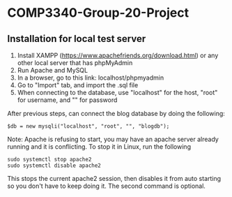 # COMP3340-Group-20-Project
## Installation for local test server
1. Install XAMPP (https://www.apachefriends.org/download.html) or any other local server that has phpMyAdmin
2. Run Apache and MySQL
3. In a browser, go to this link: localhost/phpmyadmin
4. Go to "Import" tab, and import the .sql file
5. When connecting to the database, use "localhost" for the host, "root" for username, and "" for password
    
After previous steps, can connect the blog database by doing the following:
```
$db = new mysqli("localhost", "root", "", "blogdb");
```


Note: Apache is refusing to start, you may have an apache server already running and it is conflicting. To stop it in Linux, run the following

```
sudo systemctl stop apache2
sudo systemctl disable apache2
```

This stops the current apache2 session, then disables it from auto starting so you don't have to keep doing it. The second command is optional.